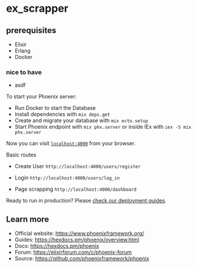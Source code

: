 # ex_scrapper

## prerequisites
 - Elixir
 - Erlang
 - Docker

### nice to have
 - asdf

To start your Phoenix server:

  * Run Docker to start the Database
  * Install dependencies with `mix deps.get`
  * Create and migrate your database with `mix ecto.setup`
  * Start Phoenix endpoint with `mix phx.server` or inside IEx with `iex -S mix phx.server`

Now you can visit [`localhost:4000`](http://localhost:4000) from your browser.

Basic routes
 - Create User
 `http://localhost:4000/users/register`

 - Login
 `http://localhost:4000/users/log_in`

 - Page scrapping
 `http://localhost:4000/dashboard`

Ready to run in production? Please [check our deployment guides](https://hexdocs.pm/phoenix/deployment.html).

## Learn more

  * Official website: https://www.phoenixframework.org/
  * Guides: https://hexdocs.pm/phoenix/overview.html
  * Docs: https://hexdocs.pm/phoenix
  * Forum: https://elixirforum.com/c/phoenix-forum
  * Source: https://github.com/phoenixframework/phoenix
